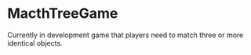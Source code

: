 # MacthTreeGame
Currently in development game that players need to match three or more identical objects.

